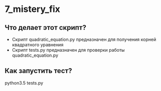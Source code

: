 # 7_mistery_fix
## Что делает этот скрипт?
* Скрипт quadratic_equation.py предназначен для получения корней квадратного уравнения
* Скрипт tests.py предназначен для проверки работы quadratic_equation.py

## Как запустить тест?
python3.5 tests.py
